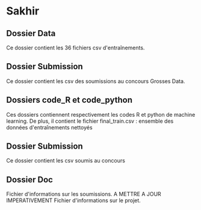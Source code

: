 # Sakhir

## Dossier Data
Ce dossier contient les 36 fichiers csv d'entraînements.

## Dossier Submission
Ce dossier contient les csv des soumissions au concours Grosses Data.

## Dossiers code_R et code_python
Ces dossiers contiennent respectivement les codes R et python de machine learning. 
De plus, il contient le fichier final_train.csv : ensemble des données d'entraînements nettoyés

## Dossier Submission
Ce dossier contient les csv soumis au concours

## Dossier Doc
Fichier d'informations sur les soumissions. A METTRE A JOUR IMPERATIVEMENT
Fichier d'informations sur le projet.

